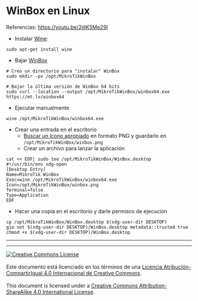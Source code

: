 # WinBox en Linux

Referencias: https://youtu.be/2jjtK5Me29I

* Instalar [Wine](https://www.winehq.org/):
```
sudo apt-get install wine
```

* Bajar [WinBox](https://mikrotik.com/download) 
```
# Creo un directorio para "instalar" WinBox
sudo mkdir -pv /opt/MikroTikWinBox

# Bajar la última versión de WinBox 64 bits
sudo curl --location --output /opt/MikroTikWinBox/winbox64.exe https://mt.lv/winbox64
```

* Ejecutar manualmente
```
wine /opt/MikroTikWinBox/winbox64.exe
```

* Crear una entrada en el escritorio
  * [Buscar un ícono
apropiado](https://www.google.com/search?q=winbox+icon&tbm=isch) en formato PNG
y guardarlo en `/opt/MikroTikWinBox/winbox.png`
  * Crear un archivo para lanzar la aplicación
```
cat << EOF| sudo tee /opt/MikroTikWinBox/WinBox.desktop
#!/usr/bin/env xdg-open
[Desktop Entry]
Name=MikroTik WinBox
Exec=wine /opt/MikroTikWinBox/winbox64.exe
Icon=/opt/MikroTikWinBox/winbox.png
Terminal=false
Type=Application
EOF
```
   * Hacer una copia en el escritorio y darle permisos de ejecución
```
cp /opt/MikroTikWinBox/WinBox.desktop $(xdg-user-dir DESKTOP)
gio set $(xdg-user-dir DESKTOP)/WinBox.desktop metadata::trusted true
chmod +x $(xdg-user-dir DESKTOP)/WinBox.desktop
```

___
<!-- LICENSE -->
___
<a rel="licencia" href="https://creativecommons.org/licenses/by-sa/4.0/deed.es">
<img alt="Creative Commons License" style="border-width:0"
src="https://i.creativecommons.org/l/by-sa/4.0/88x31.png" /></a>
<br /><br />
Este documento está licenciado en los términos de una <a rel="licencia"
href="https://creativecommons.org/licenses/by-sa/4.0/deed.es">
Licencia Atribución-CompartirIgual 4.0 Internacional de Creative Commons</a>.
<br /><br />
This document is licensed under a <a rel="license" 
href="https://creativecommons.org/licenses/by-sa/4.0/deed.en">
Creative Commons Attribution-ShareAlike 4.0 International License</a>.
<!-- END --> 
